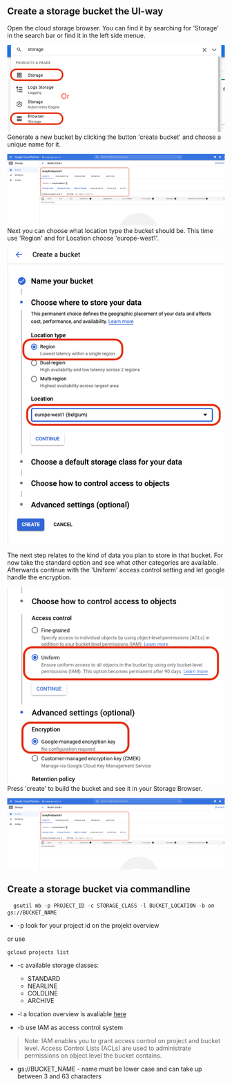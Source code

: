 ## Create a storage bucket the UI-way
Open the cloud storage browser. You can find it by searching for 'Storage' in the search bar or find it in the left side menue. 

![storage_search.png](pictures/storage_search.png)
Generate a new bucket by clicking the button 'create bucket' and choose a unique name for it. 

![bucket_created.png](pictures/bucket_created.png) Next you can choose what location type the bucket should be. This time use 'Region' and for Location choose 'europe-west1'.

![region_location.png](pictures/region_location.png)

The next step relates to the kind of data you plan to store in that bucket. For now take the standard option and see what other categories are available. Afterwards continue with the 'Uniform' access control setting and let google handle the encryption.

![access_control.png](pictures/access_control.png) Press 'create' to build the bucket and see it in your Storage Browser.

![bucket_created.png](pictures/bucket_created.png)

## Create a storage bucket via commandline

```
  gsutil mb -p PROJECT_ID -c STORAGE_CLASS -l BUCKET_LOCATION -b on gs://BUCKET_NAME
```

* -p look for your project id on the projekt overview 

or use
```
gcloud projects list
```
* -c available storage classes:
  * STANDARD
  * NEARLINE
  * COLDLINE
  * ARCHIVE

* -l a location overview is avaliable [here](https://cloud.google.com/storage/docs/locations?hl=en)

* -b use IAM as access control system
> Note: IAM enables you to grant access control on project and bucket level. Access Control Lists (ACLs) are used to administrate permissions on object level the bucket contains.

* gs://BUCKET_NAME - name must be lower case and can take up between 3 and 63 characters
